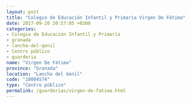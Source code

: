 ```yaml
---
layout: post
title: "Colegio de Educación Infantil y Primaria Virgen De Fátima"
date: 2017-09-20 20:57:05 +0200
categories:
- Colegio de Educación Infantil y Primaria
- granada
- lancha-del-genil
- Centro público
- guarderia
name: "Virgen De Fátima"
province: "Granada"
location: "Lancha del Genil"
code: "18004574"
type: "Centro público"
permalink: /guarderias/virgen-de-fatima.html
---
```

